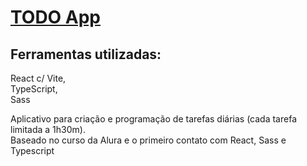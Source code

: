 # [TODO App](https://todo-app-one-henna.vercel.app/)

## Ferramentas utilizadas:
React c/ Vite,</br>
TypeScript,</br>
Sass

Aplicativo para criação e programação de tarefas diárias (cada tarefa limitada a 1h30m).</br>
Baseado no curso da Alura e o primeiro contato com React, Sass e Typescript
